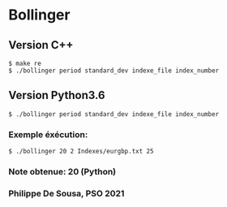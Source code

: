 # Bollinger 

## Version C++
```
$ make re
$ ./bollinger period standard_dev indexe_file index_number
```

## Version Python3.6
```
$ ./bollinger period standard_dev indexe_file index_number
```

### Exemple éxécution:
```
$ ./bollinger 20 2 Indexes/eurgbp.txt 25
```
### Note obtenue: 20 (Python)
### Philippe De Sousa, PSO 2021
